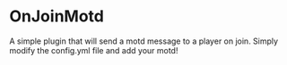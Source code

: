 # OnJoinMotd

A simple plugin that will send a motd message to a player on join.
Simply modify the config.yml file and add your motd!